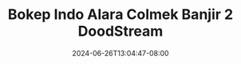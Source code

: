 --- 
title: "Bokep Indo Alara Colmek Banjir 2  DoodStream"
description: "download bokep Bokep Indo Alara Colmek Banjir 2  DoodStream     terbaru"
date: 2024-06-26T13:04:47-08:00
file_code: "m8edicus734e"
draft: false
cover: "jcohuh3587jlasey.jpg"
tags: ["Bokep", "Indo", "Alara", "Colmek", "Banjir", "DoodStream", "bokep-indo", "bokep-viral", "bokep-ig"]
length: 1250
fld_id: "1483013"
foldername: "Alara update"
categories: ["Alara update"]
views: 1
---